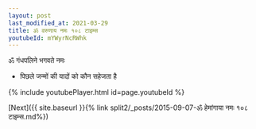```yaml
---
layout: post
last_modified_at: 2021-03-29
title: ॐ वरुणाय नमः १०८ टाइम्स
youtubeId: mYWyrNcRWhk
---
```

 
 
 ॐ गंधपलिने भगवते नमः  
 
 -  पिछले जन्मों की यादों को कौन सहेजता है 
 
  
 
  
 
 
 
 
 
 


{% include youtubePlayer.html id=page.youtubeId %}
 
[Next]({{ site.baseurl }}{% link  split2/_posts/2015-09-07-ॐ हेमांगाया नमः १०८ टाइम्स.md%})
 
